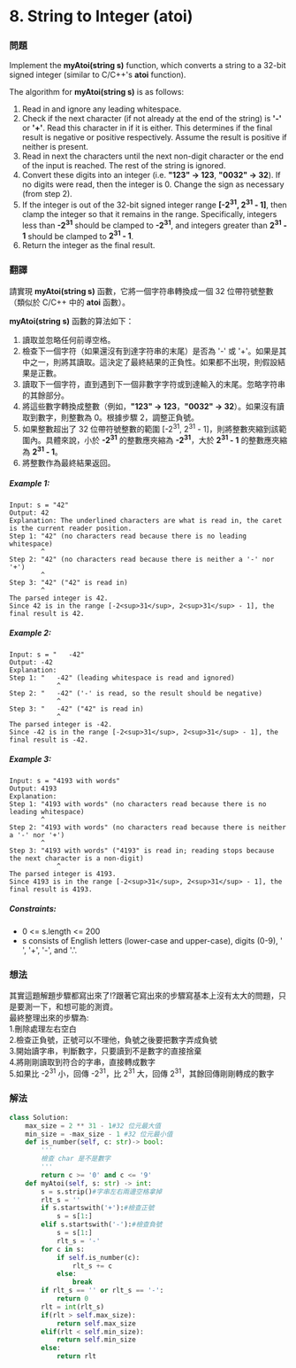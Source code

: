 # 8. String to Integer (atoi)
### 問題
Implement the **myAtoi(string s)** function, which converts a string to a 32-bit signed integer (similar to C/C++'s **atoi** function).

The algorithm for **myAtoi(string s)** is as follows:

1. Read in and ignore any leading whitespace.
2. Check if the next character (if not already at the end of the string) is **'-'** or **'+'**. Read this character in if it is either. This determines if the final result is negative or positive respectively. Assume the result is positive if neither is present.
3. Read in next the characters until the next non-digit character or the end of the input is reached. The rest of the string is ignored.
4. Convert these digits into an integer (i.e. **"123" -> 123**, **"0032" -> 32**). If no digits were read, then the integer is 0. Change the sign as necessary (from step 2).
5. If the integer is out of the 32-bit signed integer range **[-2<sup>31</sup>, 2<sup>31</sup> - 1]**, then clamp the integer so that it remains in the range. Specifically, integers less than **-2<sup>31</sup>** should be clamped to **-2<sup>31</sup>**, and integers greater than **2<sup>31</sup> - 1** should be clamped to **2<sup>31</sup> - 1**.
6. Return the integer as the final result.
 ### 翻譯
請實現 **myAtoi(string s)** 函數，它將一個字符串轉換成一個 32 位帶符號整數（類似於 C/C++ 中的 **atoi** 函數）。

**myAtoi(string s)** 函數的算法如下：

1. 讀取並忽略任何前導空格。
2. 檢查下一個字符（如果還沒有到達字符串的末尾）是否為 '-' 或 '+'。如果是其中之一，則將其讀取。這決定了最終結果的正負性。如果都不出現，則假設結果是正數。
3. 讀取下一個字符，直到遇到下一個非數字字符或到達輸入的末尾。忽略字符串的其餘部分。
4. 將這些數字轉換成整數（例如，**"123" -> 123**，**"0032" -> 32**）。如果沒有讀取到數字，則整數為 0。根據步驟 2，調整正負號。
5. 如果整數超出了 32 位帶符號整數的範圍 [-2<sup>31</sup>, 2<sup>31</sup> - 1]，則將整數夾縮到該範圍內。具體來說，小於 **-2<sup>31</sup>** 的整數應夾縮為 **-2<sup>31</sup>**，大於 **2<sup>31</sup> - 1** 的整數應夾縮為 **2<sup>31</sup> - 1**。
6. 將整數作為最終結果返回。

##### Example 1:
    Input: s = "42"
    Output: 42
    Explanation: The underlined characters are what is read in, the caret is the current reader position.
    Step 1: "42" (no characters read because there is no leading whitespace)
            ^
    Step 2: "42" (no characters read because there is neither a '-' nor '+')
            ^
    Step 3: "42" ("42" is read in)
            ^
    The parsed integer is 42.
    Since 42 is in the range [-2<sup>31</sup>, 2<sup>31</sup> - 1], the final result is 42.
##### Example 2:
    Input: s = "   -42"
    Output: -42
    Explanation:
    Step 1: "   -42" (leading whitespace is read and ignored)
                ^
    Step 2: "   -42" ('-' is read, so the result should be negative)
                ^
    Step 3: "   -42" ("42" is read in)
                ^
    The parsed integer is -42.
    Since -42 is in the range [-2<sup>31</sup>, 2<sup>31</sup> - 1], the final result is -42.
##### Example 3:
    Input: s = "4193 with words"
    Output: 4193
    Explanation:
    Step 1: "4193 with words" (no characters read because there is no leading whitespace)
            ^
    Step 2: "4193 with words" (no characters read because there is neither a '-' nor '+')
            ^
    Step 3: "4193 with words" ("4193" is read in; reading stops because the next character is a non-digit)
                ^
    The parsed integer is 4193.
    Since 4193 is in the range [-2<sup>31</sup>, 2<sup>31</sup> - 1], the final result is 4193.
##### Constraints:
- 0 <= s.length <= 200
- s consists of English letters (lower-case and upper-case), digits (0-9), ' ', '+', '-', and '.'.

### 想法
其實這題解題步驟都寫出來了!?跟著它寫出來的步驟寫基本上沒有太大的問題，只是要測一下，和想可能的測資。  
最終整理出來的步驟為:  
1.刪除處理左右空白  
2.檢查正負號，正號可以不理他，負號之後要把數字弄成負號  
3.開始讀字串，判斷數字，只要讀到不是數字的直接捨棄  
4.將剛剛讀取到符合的字串，直接轉成數字  
5.如果比 -2<sup>31</sup> 小，回傳 -2<sup>31</sup>，比 2<sup>31</sup> 大，回傳 2<sup>31</sup>，其餘回傳剛剛轉成的數字  

### 解法
```python
class Solution:
    max_size = 2 ** 31 - 1#32 位元最大值
    min_size = -max_size - 1 #32 位元最小值
    def is_number(self, c: str)-> bool:
        '''
        檢查 char 是不是數字
        '''
        return c >= '0' and c <= '9'
    def myAtoi(self, s: str) -> int:
        s = s.strip()#字串左右兩邊空格拿掉
        rlt_s = ''
        if s.startswith('+'):#檢查正號
            s = s[1:]
        elif s.startswith('-'):#檢查負號
            s = s[1:]
            rlt_s = '-'
        for c in s:
            if self.is_number(c):
                rlt_s += c
            else:
                break
        if rlt_s == '' or rlt_s == '-':
            return 0
        rlt = int(rlt_s)
        if(rlt > self.max_size):
            return self.max_size
        elif(rlt < self.min_size):
            return self.min_size
        else:
            return rlt
```